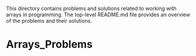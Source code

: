 This directory contains problems and solutions related to working with arrays in programming. The top-level README.md file provides an overview of the problems and their solutions.

# Arrays_Problems
